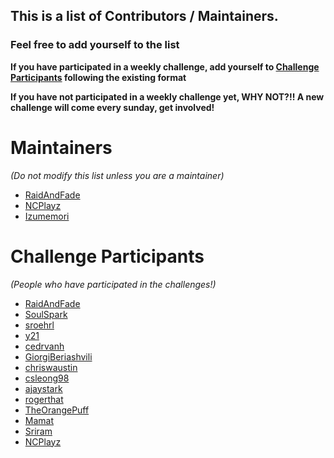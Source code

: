 ## This is a list of Contributors / Maintainers.

### Feel free to add yourself to the list

**If you have participated in a weekly challenge, add yourself to [Challenge Participants](#challenge) following the existing format**

**If you have not participated in a weekly challenge yet, WHY NOT?!! A new challenge will come every sunday, get involved!** 

# Maintainers

_(Do not modify this list unless you are a maintainer)_

- [RaidAndFade](https://github.com/raidandfade)
- [NCPlayz](https://github.com/NCPlayz)
- [Izumemori](https://github.com/Izumemori)

# Challenge Participants

_(People who have participated in the challenges!)_

- [RaidAndFade](https://github.com/raidandfade)
- [SoulSpark](https://github.com/soulspark666)
- [sroehrl](https://github.com/sroehrl)
- [y21](https://github.com/y21)
- [cedrvanh](https://github.com/cedrvanh)
- [GiorgiBeriashvili](https://github.com/GiorgiBeriashvili)
- [chriswaustin](https://github.com/chriswaustin)
- [csleong98](https://github.com/csleong98)
- [ajaystark](https://github.com/ajaystark)
- [rogerthat](https://github.com/rogerthat39)
- [TheOrangePuff](https:github.com/TheOrangePuff)
- [Mamat](https://github.com/mamat90)
- [Sriram](https://github.com/sriramnjr7)
- [NCPlayz](https://github.com/NCPlayz)

